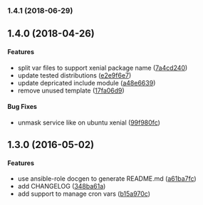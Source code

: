 <a name="1.4.1"></a>
### 1.4.1 (2018-06-29)




<a name="1.4.0"></a>
## 1.4.0 (2018-04-26)


#### Features

*   split var files to support xenial package name ([7a4cd240](https://github.com/weareinteractive/ansible-cron/commit/7a4cd24038df45c2819962d751690f223d040ba5))
*   update tested distributions ([e2e9f6e7](https://github.com/weareinteractive/ansible-cron/commit/e2e9f6e7dac35212e9b8f7456af366f76496a945))
*   update depricated include module ([a48e6639](https://github.com/weareinteractive/ansible-cron/commit/a48e663966c3c1636e3a08f54a189720b7618e79))
*   remove unused template ([17fa06d9](https://github.com/weareinteractive/ansible-cron/commit/17fa06d986b9fab8f503cfcb0d3214523d1a165e))

#### Bug Fixes

*   unmask service like on ubuntu xenial ([99f980fc](https://github.com/weareinteractive/ansible-cron/commit/99f980fc2e7ce190d4078a42d1669903d914fcf1))



<a name="1.3.0"></a>
## 1.3.0 (2016-05-02)


#### Features

*   use ansible-role docgen to generate README.md ([a61ba7fc](https://github.com/weareinteractive/ansible-cron/commit/a61ba7fcff7d2c0f36df86d78e6f268f70279440))
*   add CHANGELOG ([348ba61a](https://github.com/weareinteractive/ansible-cron/commit/348ba61a0faea93844934ac05d98374ba3f10fc7))
*   add support to manage cron vars ([b15a970c](https://github.com/weareinteractive/ansible-cron/commit/b15a970c6b7e78583ec57867211fbaa4b0d5a023))



